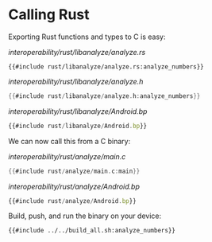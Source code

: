 # Calling Rust

Exporting Rust functions and types to C is easy:

_interoperability/rust/libanalyze/analyze.rs_

```rust,editable
{{#include rust/libanalyze/analyze.rs:analyze_numbers}}
```

_interoperability/rust/libanalyze/analyze.h_

```c
{{#include rust/libanalyze/analyze.h:analyze_numbers}}
```

_interoperability/rust/libanalyze/Android.bp_

```javascript
{{#include rust/libanalyze/Android.bp}}
```

We can now call this from a C binary:

_interoperability/rust/analyze/main.c_

```c
{{#include rust/analyze/main.c:main}}
```

_interoperability/rust/analyze/Android.bp_

```javascript
{{#include rust/analyze/Android.bp}}
```


Build, push, and run the binary on your device:

```shell
{{#include ../../build_all.sh:analyze_numbers}}
```

